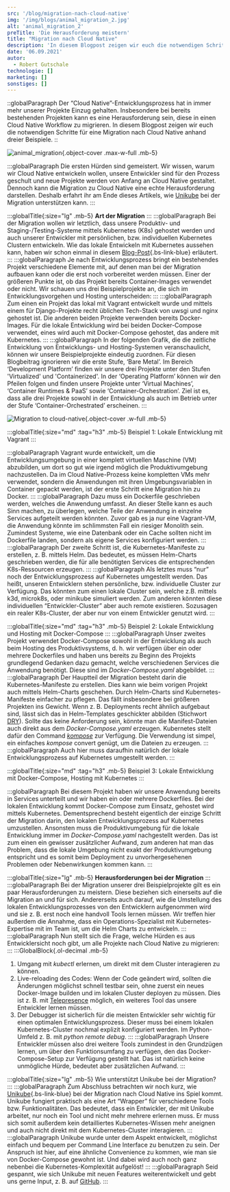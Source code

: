 ```yaml
---
src: '/blog/migration-nach-cloud-native'
img: '/img/blogs/animal_migration_2.jpg'
alt: 'animal_migration_2'
preTitle: 'Die Herausforderung meistern'
title: "Migration nach Cloud Native"
description: 'In diesem Blogpost zeigen wir euch die notwendigen Schritte für eine Migration nach Cloud Native. ✅ 3 Beispiele ✅ lokal Entwickeln ✅ Schritt für Schritt'
date: '06.09.2021'
autor:
  - Robert Gutschale
technologie: []
marketing: []
sonstiges: []
---
```

::globalParagraph
Der “Cloud Native”-Entwicklungsprozess hat in immer mehr unserer Projekte Einzug gehalten. Insbesondere bei bereits bestehenden Projekten kann es eine Herausforderung sein, diese in einen Cloud Native Workflow zu migrieren. In diesem Blogpost zeigen wir euch die notwendigen Schritte für eine Migration nach Cloud Native anhand dreier Beispiele.
::
<!--more-->

![animal_migration](/img/blogs/animal_migration_2.jpg){.object-cover .max-w-full .mb-5}

:::globalParagraph
Die ersten Hürden sind gemeistert. Wir wissen, warum wir Cloud Native entwickeln wollen, unsere Entwickler sind für den Prozess geschult und neue Projekte werden von Anfang an Cloud Native gestaltet. Dennoch kann die Migration zu Cloud Native eine echte Herausforderung darstellen. Deshalb erfahrt ihr am Ende dieses Artikels, wie <a href="https://unikube.io/" class="text-bs-blue hover:underline hover:decoration-bs-blue hover:decoration-solid" target="_blank">Unikube</a> bei der Migration unterstützen kann.
:::

:::globalTitle{:size="lg" .mb-5}
**Art der Migration**
:::
:::globalParagraph
Bei der Migration wollen wir letztlich, dass unsere Produktiv- und Staging-/Testing-Systeme mittels Kubernetes (K8s) gehostet werden und auch unserer Entwickler mit persönlichen, bzw. individuellen Kubernetes Clustern entwickeln. Wie das lokale Entwickeln mit Kubernetes aussehen kann, haben wir schon einmal in diesem [Blog-Post](/blog/kubernetes-development/){.bs-link-blue} erläutert.
:::
:::globalParagraph
Je nach Entwicklungsprozess bringt ein bestehendes Projekt verschiedene Elemente mit, auf denen man bei der Migration aufbauen kann oder die erst noch vorbereitet werden müssen. Einer der größeren Punkte ist, ob das Projekt bereits Container-Images verwendet oder nicht. Wir schauen uns drei Beispielprojekte an, die sich im Entwicklungsvorgehen und Hosting unterscheiden:
:::
:::globalParagraph
Zum einen ein Projekt das lokal mit Vagrant entwickelt wurde und mittels einem für Django-Projekte recht üblichen Tech-Stack von uwsgi und nginx gehostet ist. Die anderen beiden Projekte verwenden bereits Docker-Images. Für die lokale Entwicklung wird bei beiden Docker-Compose verwendet, eines wird auch mit Docker-Compose gehostet, das andere mit Kubernetes.
:::
:::globalParagraph
In der folgenden Grafik, die die zeitliche Entwicklung von Entwicklungs- und Hosting-Systemen veranschaulicht, können wir unsere Beispielprojekte eindeutig zuordnen. Für diesen Blogbeitrag ignorieren wir die erste Stufe, ‘Bare Metal’. Im Bereich ‘Development Platform’ finden wir unsere drei Projekte unter den Stufen 'Virtualized' und 'Containerized'. In der ‘Operating Platform’ können wir den Pfeilen folgen und finden unsere Projekte unter ‘Virtual Machines’, ‘Container Runtimes & PaaS’ sowie ‘Container-Orchestration’. Ziel ist es, dass alle drei Projekte sowohl in der Entwicklung als auch im Betrieb unter der Stufe ‘Container-Orchestrated’ erscheinen.
:::

![Migration to cloud-native](/img/blogs/migration-to-cloud-native-1.jpg){.object-cover .w-full .mb-5}


:::globalTitle{:size="md" :tag="h3" .mb-5}
Beispiel 1: Lokale Entwicklung mit Vagrant
:::

:::globalParagraph
Vagrant wurde entwickelt, um die Entwicklungsumgebung in einer komplett virtuellen Maschine (VM) abzubilden, um dort so gut wie irgend möglich die Produktivumgebung nachzustellen. Da im Cloud Native-Prozess keine kompletten VMs mehr verwendet, sondern die Anwendungen mit ihren Umgebungsvariablen in Container gepackt werden, ist der erste Schritt eine Migration hin zu Docker.
:::
:::globalParagraph
Dazu muss ein Dockerfile geschrieben werden, welches die Anwendung umfasst. An dieser Stelle kann es auch Sinn machen, zu überlegen, welche Teile der Anwendung in einzelne Services aufgeteilt werden könnten. Zuvor gab es ja nur eine Vagrant-VM, die Anwendung könnte im schlimmsten Fall ein riesiger Monolith sein. Zumindest Systeme, wie eine Datenbank oder ein Cache sollten nicht im Dockerfile landen, sondern als eigene Services konfiguriert werden.
:::
:::globalParagraph
Der zweite Schritt ist, die Kubernetes-Manifeste zu erstellen, z. B. mittels Helm. Das bedeutet, es müssen Helm-Charts geschrieben werden, die für alle benötigten Services die entsprechenden K8s-Ressourcen erzeugen.
:::
:::globalParagraph
Als letztes muss “nur” noch der Entwicklungsprozess auf Kubernetes umgestellt werden. Das heißt, unseren Entwicklern stehen persönliche, bzw. individuelle Cluster zur Verfügung. Das könnten zum einen lokale Cluster sein, welche z.B. mittels k3d, microk8s, oder minikube simuliert werden. Zum anderen könnten diese individuellen “Entwickler-Cluster” aber auch remote existieren. Sozusagen ein realer K8s-Cluster, der aber nur von einem Entwickler genutzt wird.
:::

:::globalTitle{:size="md" :tag="h3" .mb-5}
Beispiel 2: Lokale Entwicklung und Hosting mit Docker-Compose
:::
:::globalParagraph
Unser zweites Projekt verwendet Docker-Compose sowohl in der Entwicklung als auch beim Hosting des Produktivsystems, d. h. wir verfügen über ein oder mehrere Dockerfiles und haben uns bereits zu Beginn des Projekts grundlegend Gedanken dazu gemacht, welche verschiedenen Services die Anwendung benötigt. Diese sind im _Docker-Compose.yaml_ abgebildet.
:::
:::globalParagraph
Der Hauptteil der Migration besteht darin die Kubernetes-Manifeste zu erstellen. Dies kann wie beim vorigen Projekt auch mittels Helm-Charts geschehen. Durch Helm-Charts sind Kubernetes-Manifeste einfacher zu pflegen. Das fällt insbesondere bei größeren Projekten ins Gewicht. Wenn z. B. Deployments recht ähnlich aufgebaut sind, lässt sich das in Helm-Templates geschickter abbilden (Stichwort <a href="https://de.wikipedia.org/wiki/Don%E2%80%99t_repeat_yourself" class="text-bs-blue hover:underline hover:decoration-bs-blue hover:decoration-solid" target="_blank">DRY</a>). Sollte das keine Anforderung sein, könnte man die Manifest-Dateien auch direkt aus dem _Docker-Compose.yaml_ erzeugen. Kubernetes stellt dafür den Command _<a href="https://kubernetes.io/docs/tasks/configure-pod-container/translate-compose-kubernetes/" class="text-bs-blue hover:underline hover:decoration-bs-blue hover:decoration-solid" target="_blank">kompose</a>_ zur Verfügung. Die Verwendung ist simpel, ein einfaches _kompose_ convert genügt, um die Dateien zu erzeugen.
:::
:::globalParagraph
Auch hier muss daraufhin natürlich der lokale Entwicklungsprozess auf Kubernetes umgestellt werden.
:::


:::globalTitle{:size="md" :tag="h3" .mb-5}
Beispiel 3: Lokale Entwicklung mit Docker-Compose, Hosting mit Kubernetes
:::

:::globalParagraph
Bei diesem Projekt haben wir unsere Anwendung bereits in Services unterteilt und wir haben ein oder mehrere Dockerfiles. Bei der lokalen Entwicklung kommt Docker-Compose zum Einsatz, gehostet wird mittels Kubernetes. Dementsprechend besteht eigentlich der einzige Schritt der Migration darin, den lokalen Entwicklungsprozess auf Kubernetes umzustellen. Ansonsten muss die Produktivumgebung für die lokale Entwicklung immer im _Docker-Compose.yaml_ nachgestellt werden. Das ist zum einen ein gewisser zusätzlicher Aufwand, zum anderen hat man das Problem, dass die lokale Umgebung nicht exakt der Produktivumgebung entspricht und es somit beim Deployment zu unvorhergesehenen Problemen oder Nebenwirkungen kommen kann.
:::

:::globalTitle{:size="lg" .mb-5}
**Herausforderungen bei der Migration**
:::
:::globalParagraph
Bei der Migration unserer drei Beispielprojekte gilt es ein paar Herausforderungen zu meistern. Diese beziehen sich einerseits auf die Migration an und für sich. Andererseits auch darauf, wie die Umstellung des lokalen Entwicklungsprozesses von den Entwicklern aufgenommen wird und sie z. B. erst noch eine handvoll Tools lernen müssen. Wir treffen hier außerdem die Annahme, dass ein Operations-Spezialist mit Kubernetes-Expertise mit im Team ist, um die Helm Charts zu entwickeln.
:::
:::globalParagraph
Nun stellt sich die Frage, welche Hürden es aus Entwicklersicht noch gibt, um alle Projekte nach Cloud Native zu migrieren:
:::
:::GlobalBlock{.ol-decimal .mb-5}
1. Umgang mit _kubectl_ erlernen, um direkt mit dem Cluster interagieren zu können.
2. Live-reloading des Codes: Wenn der Code geändert wird, sollten die Änderungen möglichst schnell testbar sein, ohne zuerst ein neues Docker-Image builden und im lokalen Cluster deployen zu müssen. Dies ist z. B. mit <a href="https://www.telepresence.io/" class="text-bs-blue hover:underline hover:decoration-bs-blue hover:decoration-solid" target="_blank">Telepresence</a> möglich, ein weiteres Tool das unsere Entwickler lernen müssen.
3. Der Debugger ist sicherlich für die meisten Entwickler sehr wichtig für einen optimalen Entwicklungsprozess. Dieser muss bei einem lokalen Kubernetes-Cluster nochmal explizit konfiguriert werden. Im Python-Umfeld z. B. mit _python remote debug_.
:::
:::globalParagraph
Unsere Entwickler müssen also drei weitere Tools zumindest in den Grundzügen lernen, um über den Funktionsumfang zu verfügen, den das Docker-Compose-Setup zur Verfügung gestellt hat. Das ist natürlich keine unmögliche Hürde, bedeutet aber zusätzlichen Aufwand.
:::

:::globalTitle{:size="lg" .mb-5}
Wie unterstützt Unikube bei der Migration?
:::
:::globalParagraph
Zum Abschluss betrachten wir noch kurz, wie [Unikube](/tools){.bs-link-blue} bei der Migration nach Cloud Native ins Spiel kommt. Unikube fungiert praktisch als eine Art “Wrapper” für verschiedene Tools bzw. Funktionalitäten. Das bedeutet, dass ein Entwickler, der mit Unikube arbeitet, nur noch ein Tool und nicht mehr mehrere erlernen muss. Er muss sich somit außerdem kein detailliertes Kubernetes-Wissen mehr aneignen und auch nicht direkt mit dem Kubernetes-Cluster interagieren.
:::
:::globalParagraph
Unikube wurde unter dem Aspekt entwickelt, möglichst einfach und bequem per Command Line Interface zu benutzen zu sein. Der Anspruch ist hier, auf eine ähnliche Convenience zu kommen, wie man sie von Docker-Compose gewohnt ist. Und dabei wird auch noch ganz nebenbei die Kubernetes-Komplexität aufgelöst!
:::
:::globalParagraph
Seid gespannt, wie sich Unikube mit neuen Features weiterentwickelt und gebt uns gerne Input, z. B. auf <a href="https://github.com/unikubehq" class="text-bs-blue hover:underline hover:decoration-bs-blue hover:decoration-solid" target="_blank">GitHub</a>.
:::